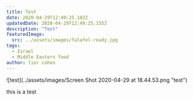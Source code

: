 ```yaml
---
title: Test
date: 2020-04-29T12:49:25.102Z
updatedDate: 2020-04-29T12:49:25.155Z
description: "Test"
featuredImage:
  src: ../assets/images/falafel-ready.jpg
tags:
  - Israel
  - Middle Eastern food
author: lior cohen
---
```


![test](../assets/images/Screen Shot 2020-04-29 at 18.44.53.png "test")

this is a test
